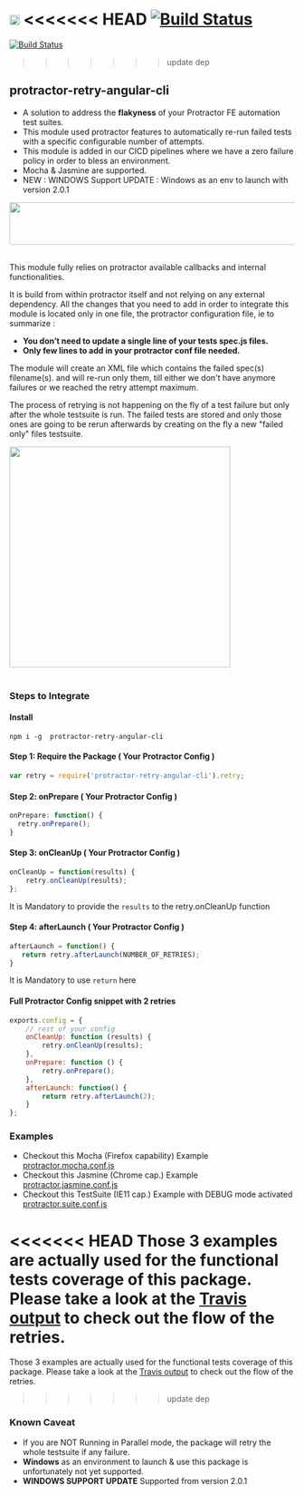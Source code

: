 <a href="https://badge.fury.io/js/protractor-retry-angular-cli"><img src="https://badge.fury.io/js/protractor-retry-angular-cli.svg" alt="npm version" height="18"></a>
<<<<<<< HEAD
[![Build Status](https://travis-ci.org/eromano/protractor-retry-angular-cli.svg?branch=master)](https://travis-ci.org/eromano/protractor-retry-angular-cli)
=======
[![Build Status](https://travis-ci.org/eromano/protractor-retry-angular-cli-angular-cli.svg?branch=master)](https://travis-ci.org/eromano/protractor-retry-angular-cli-angular-cli)
>>>>>>> update dep

## protractor-retry-angular-cli

 * A solution to address the **flakyness** of your Protractor FE automation test suites.  
 * This module used protractor features to automatically re-run failed tests with a specific configurable number of attempts.
 * This module is added in our CICD pipelines  where we have a zero failure policy in order to bless an environment.
 * Mocha & Jasmine are supported.
 * NEW : WINDOWS Support UPDATE : Windows as an env to launch with version 2.0.1



<img src="https://user-images.githubusercontent.com/12041605/30343044-cd942a4c-97b0-11e7-850e-a7111996a554.png" align="center" height="75" width="600" /><br/><br/>

This module fully relies on protractor available callbacks and internal functionalities.

It is build from within protractor itself and not relying on any external dependency. All the changes that you need to add in order to integrate this module is located only in one file, the protractor configuration file, ie to summarize :

 * **You don’t need to update a single line of your tests spec.js files.**
 * **Only few lines to add in your protractor conf file needed.**

The module will create an XML file which contains the failed spec(s) filename(s). and will re-run only them, till either we don't have anymore failures or we reached the retry attempt maximum.

The process of retrying is not happening on the fly of a test failure but only after the whole testsuite is run. The failed tests are stored and only those ones are going to be rerun afterwards by creating on the fly a new "failed only" files testsuite.

<img src="https://user-images.githubusercontent.com/12041605/30344129-ea28261e-97b4-11e7-99fe-4a28ff74b547.jpg" align="center" height="390" width="390" /><br/><br/>

### Steps to Integrate

#### Install

```
npm i -g  protractor-retry-angular-cli
```

#### Step 1: Require the Package ( Your Protractor Config )
```js
var retry = require('protractor-retry-angular-cli').retry;
```

#### Step 2: onPrepare ( Your Protractor Config )
```js
onPrepare: function() {
  retry.onPrepare();
}
```
#### Step 3: onCleanUp ( Your Protractor Config )
```js
onCleanUp = function(results) {
    retry.onCleanUp(results);
};
```
It is Mandatory to provide the `results` to the retry.onCleanUp function

#### Step 4: afterLaunch ( Your Protractor Config )
 ```js
afterLaunch = function() {
    return retry.afterLaunch(NUMBER_OF_RETRIES);
}
```
It is Mandatory to use `return` here

#### Full Protractor Config snippet with 2 retries
```js
exports.config = {
    // rest of your config
    onCleanUp: function (results) {
        retry.onCleanUp(results);
    },
    onPrepare: function () {
        retry.onPrepare();
    },
    afterLaunch: function() {
        return retry.afterLaunch(2);
    }
};
```

### Examples

* Checkout this Mocha (Firefox capability) Example [protractor.mocha.conf.js](test/protractor.mocha.conf.js)
* Checkout this Jasmine (Chrome cap.) Example [protractor.jasmine.conf.js](test/protractor.jasmine.conf.js)
* Checkout this TestSuite (IE11 cap.) Example with DEBUG mode activated [protractor.suite.conf.js](test/protractor.suite.conf.js)

<<<<<<< HEAD
Those 3 examples are actually used for the functional tests coverage of this package. Please take a look at the [Travis output](https://travis-ci.org/eromano/protractor-retry-angular-cli) to check out the flow of the retries.
=======
Those 3 examples are actually used for the functional tests coverage of this package. Please take a look at the [Travis output](https://travis-ci.org/eromano/protractor-retry-angular-cli-angular-cli) to check out the flow of the retries.
>>>>>>> update dep

### Known Caveat
* If you are NOT Running in Parallel mode, the package will retry the whole testsuite if any failure.
* **Windows** as an environment to launch & use this package is unfortunately not yet supported. 
* **WINDOWS SUPPORT UPDATE** Supported from version 2.0.1

